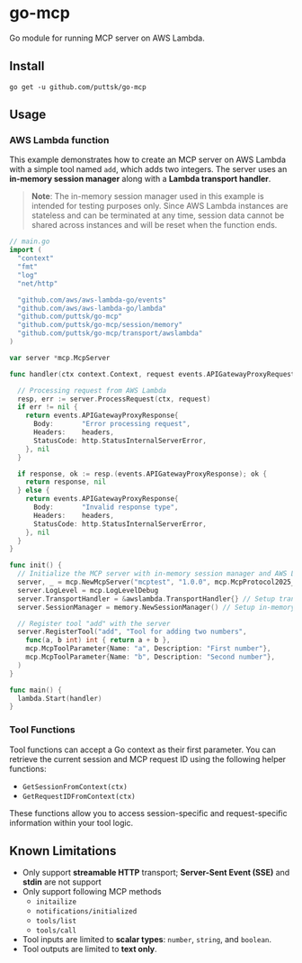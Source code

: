 # go-mcp
Go module for running MCP server on AWS Lambda.

## Install

```
go get -u github.com/puttsk/go-mcp
```

## Usage

### AWS Lambda function 

This example demonstrates how to create an MCP server on AWS Lambda with a simple tool named `add`, which adds two integers. The server uses an **in-memory session manager** along with a **Lambda transport handler**. 

> **Note**: The in-memory session manager used in this example is intended for testing purposes only. Since AWS Lambda instances are stateless and can be terminated at any time, session data cannot be shared across instances and will be reset when the function ends.


```go
// main.go
import (
  "context"
  "fmt"
  "log"
  "net/http"

  "github.com/aws/aws-lambda-go/events"
  "github.com/aws/aws-lambda-go/lambda"
  "github.com/puttsk/go-mcp"
  "github.com/puttsk/go-mcp/session/memory"
  "github.com/puttsk/go-mcp/transport/awslambda"
)

var server *mcp.McpServer

func handler(ctx context.Context, request events.APIGatewayProxyRequest) (events.APIGatewayProxyResponse, error) {

  // Processing request from AWS Lambda
  resp, err := server.ProcessRequest(ctx, request)
  if err != nil {
    return events.APIGatewayProxyResponse{
      Body:       "Error processing request",
      Headers:    headers,
      StatusCode: http.StatusInternalServerError,
    }, nil
  }

  if response, ok := resp.(events.APIGatewayProxyResponse); ok {
    return response, nil
  } else {
    return events.APIGatewayProxyResponse{
      Body:       "Invalid response type",
      Headers:    headers,
      StatusCode: http.StatusInternalServerError,
    }, nil
  }
}

func init() {
  // Initialize the MCP server with in-memory session manager and AWS Lambda transport handler
  server, _ = mcp.NewMcpServer("mcptest", "1.0.0", mcp.McpProtocol2025_30_26)
  server.LogLevel = mcp.LogLevelDebug
  server.TransportHandler = &awslambda.TransportHandler{} // Setup transport handler
  server.SessionManager = memory.NewSessionManager() // Setup in-memory session manager

  // Register tool "add" with the server
  server.RegisterTool("add", "Tool for adding two numbers",
    func(a, b int) int { return a + b },
    mcp.McpToolParameter{Name: "a", Description: "First number"},
    mcp.McpToolParameter{Name: "b", Description: "Second number"},
  )
}

func main() {
  lambda.Start(handler)
}
```

### Tool Functions

Tool functions can accept a Go context as their first parameter. You can retrieve the current session and MCP request ID using the following helper functions:

* `GetSessionFromContext(ctx)`
* `GetRequestIDFromContext(ctx)`

These functions allow you to access session-specific and request-specific information within your tool logic.

## Known Limitations

* Only support **streamable HTTP** transport; **Server-Sent Event (SSE)** and **stdin** are not support
* Only support following MCP methods
  * `initailize`
  * `notifications/initialized`
  * `tools/list`
  * `tools/call`
* Tool inputs are limited to **scalar types**: `number`, `string`, and `boolean`.
* Tool outputs are limited to **text only**.
